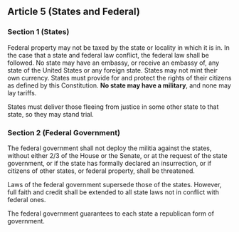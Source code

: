 
## Article 5 (States and Federal)


### Section 1 (States)

Federal property may not be taxed by the state or locality in which it is in.
In the case that a state and federal law conflict, the federal law shall be followed.
No state may have an embassy, or receive an embassy of, any state of the United States or any foreign state.
States may not mint their own currency.
States must provide for and protect the rights of their citizens as defined by this Constitution.
**No state may have a military**, and none may lay tariffs.

States must deliver those fleeing from justice in some other state to that state, so they may stand trial.

### Section 2 (Federal Government)

The federal government shall not deploy the militia against the states, without either 2/3 of the House or the Senate, or at the request of the state government, or if the state has formally declared an insurrection, or if citizens of other states, or federal property, shall be threatened.

Laws of the federal government supersede those of the states.
However, full faith and credit shall be extended to all state laws not in conflict with federal ones.

The federal government guarantees to each state a republican form of government.


